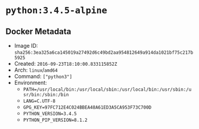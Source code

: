 # `python:3.4.5-alpine`

## Docker Metadata

- Image ID: `sha256:3ea325a6ca145019a27492d6c49bd2aa954812649a914da1021bf75c217b5925`
- Created: `2016-09-23T18:10:00.833115852Z`
- Arch: `linux`/`amd64`
- Command: `["python3"]`
- Environment:
  - `PATH=/usr/local/bin:/usr/local/sbin:/usr/local/bin:/usr/sbin:/usr/bin:/sbin:/bin`
  - `LANG=C.UTF-8`
  - `GPG_KEY=97FC712E4C024BBEA48A61ED3A5CA953F73C700D`
  - `PYTHON_VERSION=3.4.5`
  - `PYTHON_PIP_VERSION=8.1.2`
